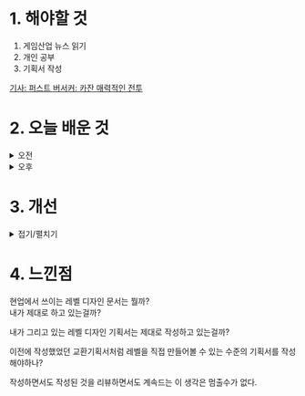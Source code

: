 
# 1. 해야할 것

1. 게임산업 뉴스 읽기 
2. 개인 공부  
3. 기획서 작성

[기사: 퍼스트 버서커: 카잔 매력적인 전투](https://www.gameinsight.co.kr/news/articleView.html?idxno=32426)



# 2. 오늘 배운 것

<details>
<summary>오전</summary>

## 오늘의 뉴스
![image](https://github.com/JM94Ent/TIL-WIL/assets/143363550/5865c2b1-8811-490e-b013-d5c4f2ae0333)
```
한국산 소울라이크 게임이 새로 나온다.
그것도 짱짱한 그래픽과 호평받는 전투 시스템으로

소울라이크는 이제 하나의 장르로써 매력적이라는 말이겠지
사람들도 더 이상 너무 어려운 게임이라는 인식보다는 전투와 보스 격파의 쾌감을 알아가고 있다는 뜻일 것이다.

모바일게임도 전투를 재밌게 만들어서 하고 싶게 하는데, 여기에 자동 전투까지 넣어 재밌는 전투를 설계할 수 있게 하는 붕괴:스타레일이나
자동전투는 없지만 원신처럼 소울라이크보다는 가벼운 전투를 자신만의 조합으로 플레이할 수 있다.

전투에서 스트레스를 푸는 방법을 어디에 집중하냐에 따라 재미를 다르게 줄 수 있다는 걸 알 수 있다.
```
</details>


<details>
<summary>오후</summary>

## 기획서 작성
![image](https://github.com/JM94Ent/TIL-WIL/assets/143363550/659f71d4-fd5c-4c5a-8861-86a798a13a79)
```
지역 구성에 대한 레퍼런스를 모두 추가했다.
기믹 설명과 몬스터 설명 그리고 리소스만이 남은 상태이다.

레벨 크기가 커서 어떻게 설명해야할지 계속 고민이다.
그냥 전부 다 적은상태에서 하나씩 추려가는게 좋을 것 같다.
```
</details>




# 3. 개선


<details>
<summary>접기/펼치기</summary>


</details>



# 4. 느낀점
현업에서 쓰이는 레벨 디자인 문서는 뭘까?\
내가 제대로 하고 있는걸까?

내가 그리고 있는 레벨 디자인 기획서는 제대로 작성하고 있는걸까?

이전에 작성했었던 교환기획서처럼 레벨을 직접 만들어볼 수 있는 수준의 기획서를 작성해야하나?

작성하면서도 작성된 것을 리뷰하면서도 계속드는 이 생각은 멈출수가 없다.

